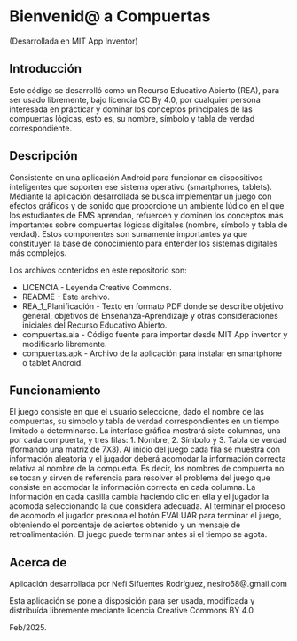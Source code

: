 # Bienvenid@ a Compuertas
(Desarrollada en MIT App Inventor)

## Introducción

Este código se desarrolló como un Recurso Educativo Abierto (REA), para ser usado libremente, bajo licencia CC By 4.0, por cualquier persona interesada en prácticar y dominar los conceptos principales de las compuertas lógicas, esto es, su nombre, símbolo y tabla de verdad correspondiente.

## Descripción

Consistente en una aplicación Android para funcionar en dispositivos inteligentes que soporten ese sistema operativo (smartphones, tablets). Mediante la aplicación desarrollada se busca implementar un juego con efectos gráficos y de sonido que proporcione un ambiente lúdico en el que los estudiantes de EMS aprendan, refuercen y dominen los conceptos más importantes sobre compuertas lógicas digitales (nombre, símbolo y tabla de verdad). Estos componentes son sumamente importantes ya que constituyen la base de conocimiento para entender los sistemas digitales más complejos.

Los archivos contenidos en este repositorio son:
* LICENCIA - Leyenda Creative Commons.
* README - Este archivo.
* REA_1_Planificación - Texto en formato PDF donde se describe objetivo general, objetivos de Enseñanza-Aprendizaje y otras consideraciones iniciales del Recurso Educativo Abierto.
* compuertas.aia - Código fuente para importar desde MIT App inventor y modificarlo libremente.
* compuertas.apk - Archivo de la aplicación para instalar en smartphone o tablet Android.

## Funcionamiento

El juego consiste en que el usuario seleccione, dado el nombre de las compuertas, su símbolo y tabla de verdad correspondientes en un tiempo limitado a determinarse.
La interfase gráfica mostrará siete columnas, una por cada compuerta, y tres filas: 1. Nombre, 2. Símbolo y 3. Tabla de verdad (formando una matriz de 7X3).
Al inicio del juego cada fila se muestra con información aleatoria y el jugador deberá acomodar la información correcta relativa al nombre de la compuerta. Es decir, los nombres de compuerta no se tocan y sirven de referencia para resolver el problema del juego que consiste en acomodar la información correcta en cada columna.
La información en cada casilla cambia haciendo clic en ella y el jugador la acomoda seleccionando la que considera adecuada.
Al terminar el proceso de acomodo el jugador presiona el botón EVALUAR para terminar el juego, obteniendo el porcentaje de aciertos obtenido y un mensaje de retroalimentación. El juego puede terminar antes si el tiempo se agota.
 
## Acerca de

Aplicación desarrollada por Nefi Sifuentes Rodríguez, nesiro68@.gmail.com

Esta aplicación se pone a disposición para ser usada, modificada y distribuída libremente mediante licencia Creative Commons BY 4.0


Feb/2025.
